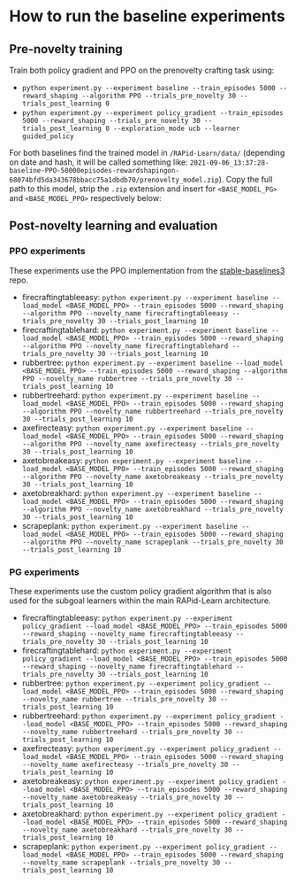 # How to run the baseline experiments
## Pre-novelty training
Train both policy gradient and PPO on the prenovelty crafting task using:
  - `python experiment.py --experiment baseline --train_episodes 5000 --reward_shaping --algorithm PPO --trials_pre_novelty 30 --trials_post_learning 0`
  - `python experiment.py --experiment policy_gradient --train_episodes 5000 --reward_shaping --trials_pre_novelty 30 --trials_post_learning 0 --exploration_mode ucb --learner guided_policy`

For both baselines find the trained model in `/RAPid-Learn/data/` (depending on date and hash, it will be called something like: 
`2021-09-06_13:37:28-baseline-PPO-50000episodes-rewardshapingon-68074bfd5da343678bbacc75a1dbdb70/prenovelty_model.zip`). 
Copy the full path to this model, strip the `.zip` extension and insert for `<BASE_MODEL_PG>` and `<BASE_MODEL_PPO>` respectively below:

## Post-novelty learning and evaluation
### PPO experiments
These experiments use the PPO implementation from the [stable-baselines3](https://github.com/DLR-RM/stable-baselines3) repo.
  - firecraftingtableeasy: `python experiment.py --experiment baseline --load_model <BASE_MODEL_PPO> --train_episodes 5000 --reward_shaping --algorithm PPO --novelty_name firecraftingtableeasy --trials_pre_novelty 30 --trials_post_learning 10`
  - firecraftingtablehard: `python experiment.py --experiment baseline --load_model <BASE_MODEL_PPO> --train_episodes 5000 --reward_shaping --algorithm PPO --novelty_name firecraftingtablehard --trials_pre_novelty 30 --trials_post_learning 10`
  - rubbertree: `python experiment.py --experiment baseline --load_model <BASE_MODEL_PPO> --train_episodes 5000 --reward_shaping --algorithm PPO --novelty_name rubbertree --trials_pre_novelty 30 --trials_post_learning 10`
  - rubbertreehard: `python experiment.py --experiment baseline --load_model <BASE_MODEL_PPO> --train_episodes 5000 --reward_shaping --algorithm PPO --novelty_name rubbertreehard --trials_pre_novelty 30 --trials_post_learning 10`
  - axefirecteasy: `python experiment.py --experiment baseline --load_model <BASE_MODEL_PPO> --train_episodes 5000 --reward_shaping --algorithm PPO --novelty_name axefirecteasy --trials_pre_novelty 30 --trials_post_learning 10`
  - axetobreakeasy: `python experiment.py --experiment baseline --load_model <BASE_MODEL_PPO> --train_episodes 5000 --reward_shaping --algorithm PPO --novelty_name axetobreakeasy --trials_pre_novelty 30 --trials_post_learning 10`
  - axetobreakhard: `python experiment.py --experiment baseline --load_model <BASE_MODEL_PPO> --train_episodes 5000 --reward_shaping --algorithm PPO --novelty_name axetobreakhard --trials_pre_novelty 30 --trials_post_learning 10`
  - scrapeplank: `python experiment.py --experiment baseline --load_model <BASE_MODEL_PPO> --train_episodes 5000 --reward_shaping --algorithm PPO --novelty_name scrapeplank --trials_pre_novelty 30 --trials_post_learning 10`
  
### PG experiments
These experiments use the custom policy gradient algorithm that is also used for the subgoal learners within the main RAPid-Learn architecture.
  - firecraftingtableeasy: `python experiment.py --experiment policy_gradient --load_model <BASE_MODEL_PPO> --train_episodes 5000 --reward_shaping --novelty_name firecraftingtableeasy --trials_pre_novelty 30 --trials_post_learning 10`
  - firecraftingtablehard: `python experiment.py --experiment policy_gradient --load_model <BASE_MODEL_PPO> --train_episodes 5000 --reward_shaping --novelty_name firecraftingtablehard --trials_pre_novelty 30 --trials_post_learning 10`
  - rubbertree: `python experiment.py --experiment policy_gradient --load_model <BASE_MODEL_PPO> --train_episodes 5000 --reward_shaping --novelty_name rubbertree --trials_pre_novelty 30 --trials_post_learning 10`
  - rubbertreehard: `python experiment.py --experiment policy_gradient --load_model <BASE_MODEL_PPO> --train_episodes 5000 --reward_shaping --novelty_name rubbertreehard --trials_pre_novelty 30 --trials_post_learning 10`
  - axefirecteasy: `python experiment.py --experiment policy_gradient --load_model <BASE_MODEL_PPO> --train_episodes 5000 --reward_shaping --novelty_name axefirecteasy --trials_pre_novelty 30 --trials_post_learning 10`
  - axetobreakeasy: `python experiment.py --experiment policy_gradient --load_model <BASE_MODEL_PPO> --train_episodes 5000 --reward_shaping --novelty_name axetobreakeasy --trials_pre_novelty 30 --trials_post_learning 10`
  - axetobreakhard: `python experiment.py --experiment policy_gradient --load_model <BASE_MODEL_PPO> --train_episodes 5000 --reward_shaping --novelty_name axetobreakhard --trials_pre_novelty 30 --trials_post_learning 10`
  - scrapeplank: `python experiment.py --experiment policy_gradient --load_model <BASE_MODEL_PPO> --train_episodes 5000 --reward_shaping --novelty_name scrapeplank --trials_pre_novelty 30 --trials_post_learning 10`
  